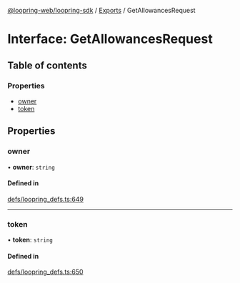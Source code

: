 [@loopring-web/loopring-sdk](../README.md) / [Exports](../modules.md) / GetAllowancesRequest

# Interface: GetAllowancesRequest

## Table of contents

### Properties

- [owner](GetAllowancesRequest.md#owner)
- [token](GetAllowancesRequest.md#token)

## Properties

### owner

• **owner**: `string`

#### Defined in

[defs/loopring_defs.ts:649](https://github.com/Loopring/loopring_sdk/blob/532648f/src/defs/loopring_defs.ts#L649)

___

### token

• **token**: `string`

#### Defined in

[defs/loopring_defs.ts:650](https://github.com/Loopring/loopring_sdk/blob/532648f/src/defs/loopring_defs.ts#L650)
